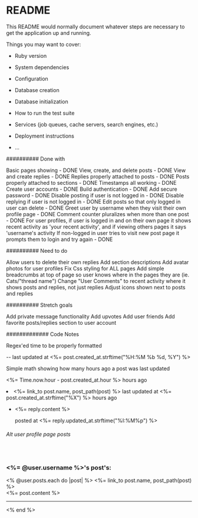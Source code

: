 # README

This README would normally document whatever steps are necessary to get the
application up and running.

Things you may want to cover:

* Ruby version

* System dependencies

* Configuration

* Database creation

* Database initialization

* How to run the test suite

* Services (job queues, cache servers, search engines, etc.)

* Deployment instructions

* ...

########## Done with

Basic pages showing - DONE
View, create, and delete posts - DONE
View and create replies - DONE
Replies properly attached to posts - DONE
Posts properly attached to sections - DONE
Timestamps all working - DONE
Create user accounts - DONE
Build authentication - DONE
Add secure password - DONE
Disable posting if user is not logged in - DONE
Disable replying if user is not logged in - DONE
Edit posts so that only logged in user can delete - DONE
Greet user by username when they visit their own profile page - DONE
Comment counter pluralizes when more than one post - DONE
For user profiles, if user is logged in and on their own page it shows recent activity as 'your recent activity', and if viewing others pages it says 'username's activity
If non-logged in user tries to visit new post page it prompts them to login and try again - DONE


########## Need to do


Allow users to delete their own replies
Add section descriptions
Add avatar photos for user profiles
Fix Css styling for ALL pages
Add simple breadcrumbs at top of page so user knows where in the pages they are (ie. Cats/"thread name")
Change "User Comments" to recent activity where it shows posts and replies, not just replies
Adjust icons shown next to posts and replies


########## Stretch goals

Add private message functionality
Add upvotes
Add user friends
Add favorite posts/replies section to user account



############# Code Notes

Regex'ed time to be properly formatted

-- last updated at <%= post.created_at.strftime("%H:%M %b %d, %Y") %>

Simple math showing how many hours ago a post was last updated

<%= Time.now.hour - post.created_at.hour %> hours ago</li>




  <li><%= link_to post.name, post_path(post) %> last updated at <%= post.created_at.strftime("%X") %> hours ago</li>








  <ul>
    <div class="post-content">
    <span>
    <li><%= reply.content %></li><p>posted at <%= reply.updated_at.strftime("%I:%M%p") %></p>
  </ul>
  </span>
  </div>

  ###### Alt user profile page posts


  <br>
  <span class="user-info">
  <h3 class="user-posts"><%= @user.username %>'s post's:</h3>
  <% @user.posts.each do |post| %>
  <%= link_to post.name, post_path(post) %>
  <br>
  <%= post.content %>
  <hr>
  <% end %>
  </span>
